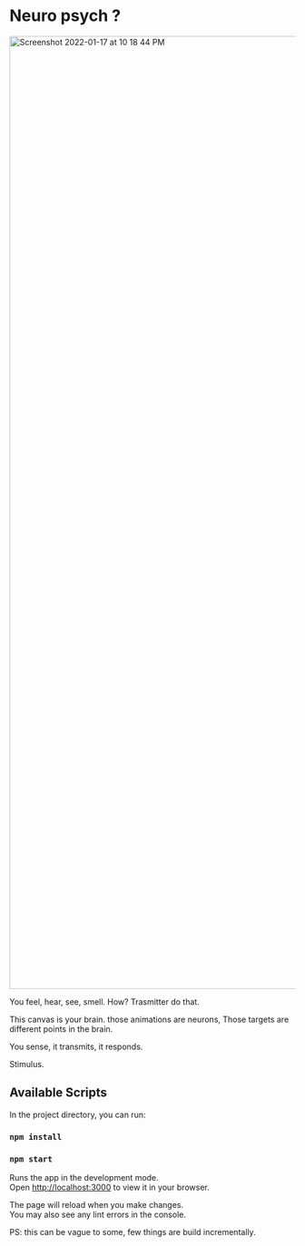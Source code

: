 # Neuro psych ? 
<img width="1680" alt="Screenshot 2022-01-17 at 10 18 44 PM" src="https://user-images.githubusercontent.com/28846178/149810092-d3d6f28f-f594-467d-9275-cd77726b4956.png">


You feel, hear, see, smell. How? Trasmitter do that. 

This canvas is your brain. those animations are neurons, Those targets are different points in the brain. 


You sense, it transmits, it responds. 

Stimulus. 

## Available Scripts

In the project directory, you can run:
### `npm install`
### `npm start`

Runs the app in the development mode.\
Open [http://localhost:3000](http://localhost:3000) to view it in your browser.

The page will reload when you make changes.\
You may also see any lint errors in the console.


PS: this can be vague to some, few things are build incrementally. 

